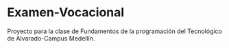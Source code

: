 # Examen-Vocacional
Proyecto para la clase de Fundamentos de la programación del Tecnológico de Alvarado-Campus Medellín.
